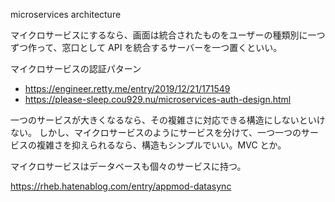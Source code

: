 microservices architecture

マイクロサービスにするなら、画面は統合されたものをユーザーの種類別に一つずつ作って、窓口として API を統合するサーバーを一つ置くといい。

マイクロサービスの認証パターン

- https://engineer.retty.me/entry/2019/12/21/171549
- https://please-sleep.cou929.nu/microservices-auth-design.html

一つのサービスが大きくなるなら、その複雑さに対応できる構造にしないといけない。
しかし、マイクロサービスのようにサービスを分けて、一つ一つのサービスの複雑さを抑えられるなら、構造もシンプルでいい。MVC とか。

マイクロサービスはデータベースも個々のサービスに持つ。

https://rheb.hatenablog.com/entry/appmod-datasync
